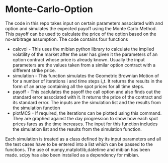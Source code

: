 # Monte-Carlo-Option
The code in this repo takes input on certain parameters associated with and option and simulates the expected payoff using the Monte Carlo Method. This payoff can be used to calculate the price of the option based on the no-arbitrage assumption. The code contains four functions

- calcvol - This uses the mibian python library to calculate the implied volatility of the market after the user has given it the parameters of an option contract whose price is already known. Usually the input parameters are the values taken from a similar option contract with a different strike price.
- simulation - This function simulates the Geometric Brownian Motion of for a number of iterations i and time steps i_t. It returns the results in the form of an array containing all the spot prices for all time steps.
- payoff - This caclulates the payoff the call option and also finds out the standard error associated with it. It returns the price of the contract and its standard error. The inputs are the simulation list and the results from the simulation function
- plotMCS - If required, the iterations can be plotted using this command. They are graphed against the day progression to show how each spot prices fares as the time increases. The input for this function includes the simulation list and the results from the simulation function. 

Each simulation is treated as a class defined by its input parameters and all the test cases have to be entered into a list which can be passed to the functions. The use of numpy,matplotlib,datetime and mibian has been made. scipy has also been installed as a dependency for mibian. 

